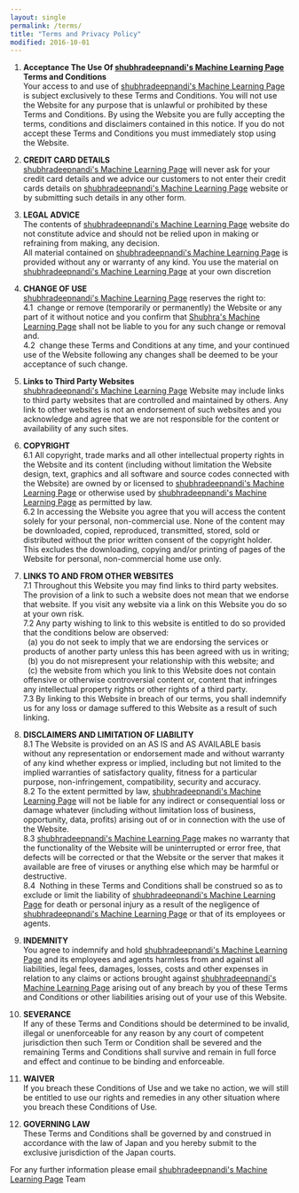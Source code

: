 ```yaml
---
layout: single
permalink: /terms/
title: "Terms and Privacy Policy"
modified: 2016-10-01
---
```


1. **Acceptance The Use Of [shubhradeepnandi's Machine Learning Page](http://iidsa.in/) Terms and Conditions**   
Your  access  to  and  use  of  [shubhradeepnandi's Machine Learning Page](http://iidsa.in/) is  subject exclusively to these Terms and Conditions. You will not use the Website for any purpose that is unlawful or prohibited by these Terms and Conditions. By using  the  Website  you  are  fully  accepting  the  terms,  conditions  and disclaimers contained in this notice. If you do not accept these Terms and Conditions you must immediately stop using the Website.

2. **CREDIT CARD DETAILS**  
[shubhradeepnandi's Machine Learning Page](http://iidsa.in/) will never ask for your credit card details and we advice our customers to not enter their credit cards details on [shubhradeepnandi's Machine Learning Page](http://iidsa.in/) website or by submitting such details in any other form.

3. **LEGAL ADVICE**  
The contents of [shubhradeepnandi's Machine Learning Page](http://iidsa.in/) website do not constitute advice and should not be relied upon in making or refraining from making, any decision.   
All material contained on [shubhradeepnandi's Machine Learning Page](http://iidsa.in/) is provided without any or warranty of any kind. You use the material on [shubhradeepnandi's Machine Learning Page](http://iidsa.in/) at your own discretion

4. **CHANGE OF USE**  
[shubhradeepnandi's Machine Learning Page](http://iidsa.in/) reserves the right to:   
4.1 &nbsp;change or remove (temporarily or permanently) the Website or any part of it without notice and you confirm that [Shubhra's Machine Learning Page](http://iidsa.in/) shall not be liable to you for any such change or removal and.   
4.2 &nbsp;change these Terms and Conditions at any time, and your continued use of the Website following any changes shall be deemed to be your acceptance of such change.

5. **Links to Third Party Websites**  
[shubhradeepnandi's Machine Learning Page](http://iidsa.in/) Website may include links to third party websites that are controlled and maintained by others. Any link to other websites is not an endorsement of such websites and you acknowledge and agree that we are not responsible for the content or availability of any such sites.

6. **COPYRIGHT**  
6.1 All  copyright,  trade  marks  and  all  other  intellectual  property  rights  in  the Website and its content (including without limitation the Website design, text, graphics and all software and source codes connected with the Website) are owned by or   licensed to [shubhradeepnandi's Machine Learning Page](http://iidsa.in/) or otherwise used by [shubhradeepnandi's Machine Learning Page](http://iidsa.in/) as permitted by law.   
6.2 In accessing the Website you agree that you will access the content solely for your personal, non-commercial use. None of the content may be downloaded, copied, reproduced, transmitted, stored, sold or distributed without the prior written consent of the copyright holder. This excludes the downloading, copying and/or printing of pages of the Website for personal, non-commercial home use only.

7. **LINKS TO AND FROM OTHER WEBSITES**  
7.1 Throughout this Website you may find links to third party websites. The provision of a link to such a website does not mean that we endorse that website. If you visit any website via a link on this Website you do so at your own risk.   
7.2 Any party wishing to link to this website is entitled to do so provided that the conditions below are observed:   
  &nbsp;&nbsp;(a) you do not seek to imply that we are endorsing the services or products of another party unless this has been agreed with us in writing;   
  &nbsp;&nbsp;(b) you do not misrepresent your relationship with this website; and   
  &nbsp;&nbsp;(c) the website from which you link to this Website does not contain offensive or otherwise  controversial content or, content that infringes any intellectual property rights or other rights of a third party.   
7.3 By linking to this Website in breach of our terms, you shall indemnify us for any loss or damage suffered to this Website as a result of such linking.

8. **DISCLAIMERS AND LIMITATION OF LIABILITY**  
8.1 The Website is provided on an AS IS and AS AVAILABLE basis without any representation or endorsement made and without warranty of any kind whether express or implied, including but not limited to the implied warranties of satisfactory quality, fitness for a particular purpose, non-infringement, compatibility, security and accuracy.   
8.2 To the extent permitted by law, [shubhradeepnandi's Machine Learning Page](http://iidsa.in/) will not be liable for any indirect or consequential loss or damage whatever (including without limitation loss of business, opportunity, data, profits) arising out of or in connection with the use of the Website.   
8.3 [shubhradeepnandi's Machine Learning Page](http://iidsa.in/) makes no warranty that the functionality of the Website will be uninterrupted or error free, that defects will be corrected or that the Website or the server that makes it available are free of viruses or anything else which may be harmful or destructive.   
8.4 &nbsp;Nothing in these Terms and Conditions shall be construed so as to exclude or limit the liability of [shubhradeepnandi's Machine Learning Page](http://iidsa.in/) for death or personal injury as a result of the negligence of [shubhradeepnandi's Machine Learning Page](http://iidsa.in/) or that of its employees or agents.

9. **INDEMNITY**  
You agree to indemnify and hold [shubhradeepnandi's Machine Learning Page](http://iidsa.in/) and its employees and agents harmless from and against all liabilities, legal fees, damages, losses, costs and other expenses in relation to any claims or actions brought against [shubhradeepnandi's Machine Learning Page](http://iidsa.in/) arising out of any breach by you of these Terms and Conditions or other liabilities arising out of your use of this Website.

10. **SEVERANCE**  
If any of these Terms and Conditions should be determined to be invalid, illegal or unenforceable for any reason by any court of competent jurisdiction then such Term or Condition shall be severed and the remaining Terms and Conditions shall survive and remain in full force and effect and continue to be binding and enforceable.

11. **WAIVER**  
If you breach these Conditions of Use and we take no action, we will still be entitled to use our rights and remedies in any other situation where you breach these Conditions of Use.

12. **GOVERNING LAW**  
These Terms and Conditions shall be governed by and construed in accordance with the law of Japan and you hereby submit to the exclusive jurisdiction of the Japan courts.

For any further information please email [shubhradeepnandi's Machine Learning Page](mailto:shubhradeepnandi@gmail.com) Team
